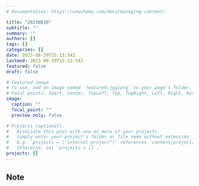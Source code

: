 ```yaml
---
# Documentation: https://wowchemy.com/docs/managing-content/

title: "20230830"
subtitle: ""
summary: ""
authors: []
tags: []
categories: []
date: 2023-08-29T15:13:54Z
lastmod: 2023-08-29T15:13:54Z
featured: false
draft: false

# Featured image
# To use, add an image named `featured.jpg/png` to your page's folder.
# Focal points: Smart, Center, TopLeft, Top, TopRight, Left, Right, BottomLeft, Bottom, BottomRight.
image:
  caption: ""
  focal_point: ""
  preview_only: false

# Projects (optional).
#   Associate this post with one or more of your projects.
#   Simply enter your project's folder or file name without extension.
#   E.g. `projects = ["internal-project"]` references `content/project/deep-learning/index.md`.
#   Otherwise, set `projects = []`.
projects: []
---
```


## Note

